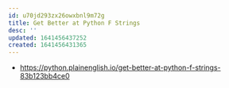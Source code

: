 ```yaml
---
id: u70jd293zx26owxbnl9m72g
title: Get Better at Python F Strings
desc: ''
updated: 1641456437252
created: 1641456431365
---
```



- <https://python.plainenglish.io/get-better-at-python-f-strings-83b123bb4ce0>
